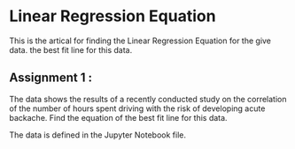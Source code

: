 # Linear Regression Equation
This is the artical for finding the Linear Regression Equation for the give data. 
the best fit line for this data.

## Assignment 1 :
The data shows the results of a recently conducted study on the correlation of the
number of hours spent driving with the risk of developing acute backache. Find the equation of
the best fit line for this data.

The data is defined in the Jupyter Notebook file.

